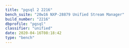 ```yaml
---
title: "pgsql 2 2216"
bench_suite: "20w16 NXP-28879 Unified Stream Manager"
build_number: "2216"
dbprofile: "pgsql"
classifier: "unified"
date: 2020-04-16T08:18:42
type: "bench"
---
```

